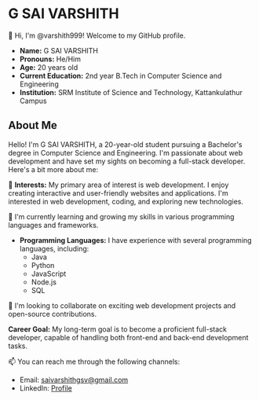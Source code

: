 # G SAI VARSHITH

👋 Hi, I'm @varshith999! Welcome to my GitHub profile.

- **Name:** G SAI VARSHITH
- **Pronouns:** He/Him
- **Age:** 20 years old
- **Current Education:** 2nd year B.Tech in Computer Science and Engineering
- **Institution:** SRM Institute of Science and Technology, Kattankulathur Campus

## About Me
  Hello! I'm G SAI VARSHITH, a 20-year-old student pursuing a Bachelor's degree in Computer Science and Engineering. I'm passionate about web development and have set my sights on becoming a full-stack developer. Here's a bit more about me:

👀 **Interests:** My primary area of interest is web development. I enjoy creating interactive and user-friendly websites and applications.
I'm interested in web development, coding, and exploring new technologies.
  
🌱 I'm currently learning and growing my skills in various programming languages and frameworks.

- **Programming Languages:** I have experience with several programming languages, including:
    - Java
    - Python
    - JavaScript
    - Node.js
    - SQL

💞️ I'm looking to collaborate on exciting web development projects and open-source contributions.

**Career Goal:** My long-term goal is to become a proficient full-stack developer, capable of handling both front-end and back-end development tasks.

📫 You can reach me through the following channels:
  - Email: [saivarshithgsv@gmail.com](mailto:saivarshithgsv@gmail.com)
  - LinkedIn: [Profile](https://www.linkedin.com/in/sai-varshith-572b2b250/)
